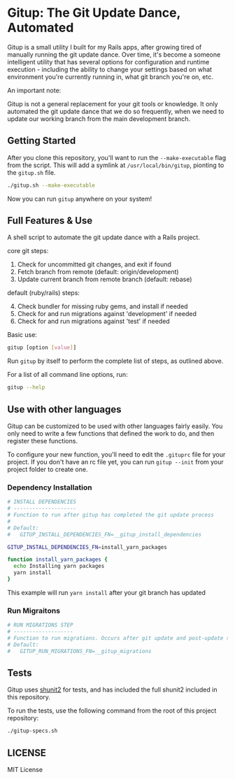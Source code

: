 # Gitup: The Git Update Dance, Automated

Gitup is a small utility I built for my Rails apps, after growing tired of manually running the git update dance. Over time,
it's become a someone intelligent utility that has several options for configuration and runtime execution - including the
ability to change your settings based on what environment you're currently running in, what git branch you're on, etc.

An important note:

Gitup is not a general replacement for your git tools or knowledge. It only automated the git update dance that we do so
frequently, when we need to update our working branch from the main development branch.

## Getting Started

After you clone this repository, you'll want to run the `--make-executable` flag from the script. This will add a symlink
at `/usr/local/bin/gitup`, pionting to the `gitup.sh` file.

```bash
./gitup.sh --make-executable
```

Now you can run `gitup` anywhere on your system!

## Full Features & Use

A shell script to automate the git update dance with a Rails project.
 
core git steps:

  1. Check for uncommitted git changes, and exit if found
  2. Fetch branch from remote (default: origin/development)
  3. Update current branch from remote branch (default: rebase)

default (ruby/rails) steps:

  4. Check bundler for missing ruby gems, and install if needed
  5. Check for and run migrations against 'development' if needed
  6. Check for and run migrations against 'test' if needed
 
Basic use:
 
```bash
gitup [option [value]]
```

Run `gitup` by itself to perform the complete list of steps, as outlined above.
 
For a list of all command line options, run:
 
```bash
gitup --help
```

## Use with other languages

Gitup can be customized to be used with other languages fairly easily. You only need to write a few functions
that defined the work to do, and then register these functions.

To configure your new function, you'll need to edit the `.gituprc` file for your project. If you don't have
an rc file yet, you can run `gitup --init` from your project folder to create one.

### Dependency Installation

```bash
# INSTALL DEPENDENCIES
# --------------------
# Function to run after gitup has completed the git update process
#
# Default:
#   GITUP_INSTALL_DEPENDENCIES_FN=__gitup_install_dependencies

GITUP_INSTALL_DEPENDENCIES_FN=install_yarn_packages

function install_yarn_packages {
  echo Installing yarn packages
  yarn install
}
```

This example will run `yarn install` after your git branch has updated

### Run Migraitons

```bash
# RUN MIGRATIONS STEP
# -------------------
# Function to run migrations. Occurs after git update and post-update steps
# Default:
#   GITUP_RUN_MIGRATIONS_FN=__gitup_migrations

```

## Tests

Gitup uses [shunit2](https://github.com/kward/shunit2/) for tests, and has included
the full shunit2 included in this repository.

To run the tests, use the following command from the root of this project repository:

```bash
./gitup-specs.sh
```

## LICENSE

MIT License
